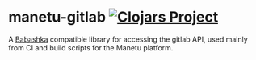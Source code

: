 # manetu-gitlab [![Clojars Project](https://img.shields.io/clojars/v/io.github.manetu/gitlab-api.svg)](https://clojars.org/io.github.manetu/gitlab-api)

A [Babashka](https://babashka.org/) compatible library for accessing the gitlab API, used mainly from CI and build scripts for the Manetu platform. 